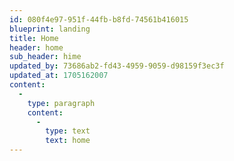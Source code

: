 ```yaml
---
id: 080f4e97-951f-44fb-b8fd-74561b416015
blueprint: landing
title: Home
header: home
sub_header: hime
updated_by: 73686ab2-fd43-4959-9059-d98159f3ec3f
updated_at: 1705162007
content:
  -
    type: paragraph
    content:
      -
        type: text
        text: home
---
```

